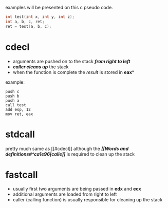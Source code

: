 

examples will be presented on this c pseudo code.
```c
int test(int x, int y, int z);
int a, b, c, ret;
ret = test(a, b, c);
```

# cdecl
- arguments are pushed on to the stack ***from right to left***
- ***caller cleans up*** the stack 
- when the function is complete the *result* is stored in **eax***

example:

```asmatmel
push c
push b
push a
call test
add esp, 12
mov ret, eax
```

# stdcall
pretty much same as [[#cdecl]] although the ***[[Words and definitions#^ca1e96|calle]]*** is required to clean up the stack

# fastcall
- usually first two arguments are being passed in **edx** and **ecx**
- additional arguments are loaded from right to left 
- caller (calling function) is usually responsible for cleaning up the stack 